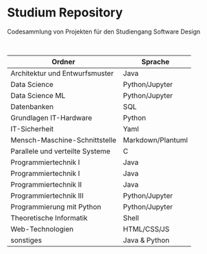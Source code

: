 # Studium Repository

Codesammlung von Projekten für den Studiengang Software Design

<br>

| Ordner                          | Sprache           |
| ------------------------------- | ----------------- |
| Architektur und Entwurfsmuster  | Java              |
| Data Science                    | Python/Jupyter    |
| Data Science ML                 | Python/Jupyter    |
| Datenbanken                     | SQL               |
| Grundlagen IT-Hardware          | Python            |
| IT-Sicherheit                   | Yaml              |
| Mensch-Maschine-Schnittstelle   | Markdown/Plantuml |
| Parallele und verteilte Systeme | C                 |
| Programmiertechnik I            | Java              |
| Programmiertechnik I            | Java              |
| Programmiertechnik II           | Java              |
| Programmiertechnik III          | Python/Jupyter    |
| Programmierung mit Python       | Python/Jupyter    |
| Theoretische Informatik         | Shell             |
| Web-Technologien                | HTML/CSS/JS       |
| sonstiges                       | Java & Python     |

<br>
